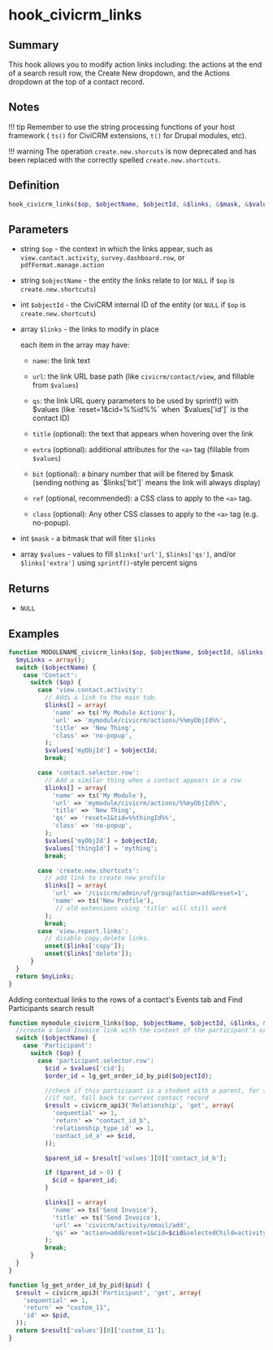 # hook_civicrm_links

## Summary

This hook allows you to modify action links including:
the actions at the end of a search result row, the Create New
dropdown, and the Actions dropdown at the top of a contact record.


## Notes

!!! tip
    Remember to use the string processing functions of your host framework ( `ts()` for CiviCRM extensions, `t()` for Drupal modules, etc).

!!! warning
    The operation `create.new.shorcuts` is now deprecated and has been replaced with the correctly spelled `create.new.shortcuts`.


## Definition

```php
hook_civicrm_links($op, $objectName, $objectId, &$links, &$mask, &$values)
```

##  Parameters

-   string `$op` - the context in which the links appear, such as
    `view.contact.activity`, `survey.dashboard.row`, or
    `pdfFormat.manage.action`

-   string `$objectName` - the entity the links relate to (or `NULL` if `$op` is
    `create.new.shortcuts`)

-   int `$objectId` - the CiviCRM internal ID of the entity (or `NULL` if `$op`
    is `create.new.shortcuts`)

-   array `$links` - the links to modify in place

    each item in the array may have:

    -   `name`: the link text

    -   `url`: the link URL base path (like `civicrm/contact/view`, and
        fillable from `$values`)

    -   `qs`: the link URL query parameters to be used by sprintf() with
        $values (like `reset=1&cid=%%id%%` when `$values['id']` is the
        contact ID)

    -   `title` (optional): the text that appears when hovering over the
        link

    -   `extra` (optional): additional attributes for the `<a>` tag
        (fillable from `$values`)

    -   `bit` (optional): a binary number that will be fitered by $mask
        (sending nothing as `$links['bit']` means the link will always
        display)

    -   `ref` (optional, recommended): a CSS class to apply to the `<a>`
        tag.

    -   `class` (optional): Any other CSS classes to apply to the `<a>`
        tag (e.g. no-popup).

-   int `$mask` - a bitmask that will fiter `$links`

-   array `$values` - values to fill `$links['url']`, `$links['qs']`, and/or
    `$links['extra']` using `sprintf()`-style percent signs

## Returns

-   `NULL`

## Examples

```php
function MODULENAME_civicrm_links($op, $objectName, $objectId, &$links, &$mask, &$values) {
  $myLinks = array();
  switch ($objectName) {
    case 'Contact':
      switch ($op) {
        case 'view.contact.activity':
          // Adds a link to the main tab.
          $links[] = array(
            'name' => ts('My Module Actions'),
            'url' => 'mymodule/civicrm/actions/%%myObjId%%',
            'title' => 'New Thing',
            'class' => 'no-popup',
          );
          $values['myObjId'] = $objectId;
          break;

        case 'contact.selector.row':
          // Add a similar thing when a contact appears in a row
          $links[] = array(
            'name' => ts('My Module'),
            'url' => 'mymodule/civicrm/actions/%%myObjId%%',
            'title' => 'New Thing',
            'qs' => 'reset=1&tid=%%thingId%%',
            'class' => 'no-popup',
          );
          $values['myObjId'] = $objectId;
          $values['thingId'] = 'mything';
          break;

        case 'create.new.shortcuts':
          // add link to create new profile
          $links[] = array(
            'url' => '/civicrm/admin/uf/group?action=add&reset=1',
            'name' => ts('New Profile'),
             // old extensions using 'title' will still work
          );
          break;
        case 'view.report.links':
          // disable copy,delete links.
          unset($links['copy']);
          unset($links['delete']);
      }
  }
  return $myLinks;
}
```

Adding contextual links to the rows of a contact's Events tab and Find
Participants search result

```php
function mymodule_civicrm_links($op, $objectName, $objectId, &$links, &$mask, &$values) {
  //create a Send Invoice link with the context of the participant's order ID (a custom participant field)
  switch ($objectName) {
    case 'Participant':
      switch ($op) {
        case 'participant.selector.row':
          $cid = $values['cid'];
          $order_id = lg_get_order_id_by_pid($objectId);

          //check if this participant is a student with a parent, for saving the email.
          //if not, fall back to current contact record
          $result = civicrm_api3('Relationship', 'get', array(
            'sequential' => 1,
            'return' => "contact_id_b",
            'relationship_type_id' => 1,
            'contact_id_a' => $cid,
          ));

          $parent_id = $result['values'][0]['contact_id_b'];

          if ($parent_id > 0) {
            $cid = $parent_id;
          }

          $links[] = array(
            'name' => ts('Send Invoice'),
            'title' => ts('Send Invoice'),
            'url' => 'civicrm/activity/email/add',
            'qs' => "action=add&reset=1&cid=$cid&selectedChild=activity&atype=3&order_id=$order_id",
          );
          break;
      }
  }
}

function lg_get_order_id_by_pid($pid) {
  $result = civicrm_api3('Participant', 'get', array(
    'sequential' => 1,
    'return' => "custom_11",
    'id' => $pid,
  ));
  return $result['values'][0]['custom_11'];
}
```
